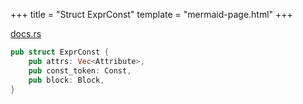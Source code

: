 +++
title = "Struct ExprConst"
template = "mermaid-page.html"
+++

[docs.rs](https://docs.rs/syn/latest/syn/struct.ExprConst.html)

```rust
pub struct ExprConst {
    pub attrs: Vec<Attribute>,
    pub const_token: Const,
    pub block: Block,
}
```
